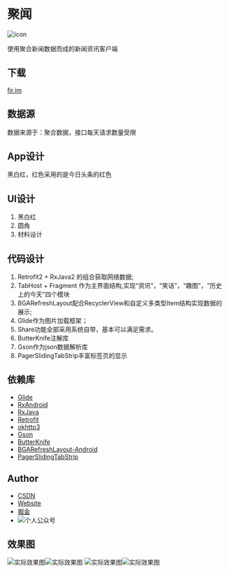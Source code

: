 # 聚闻
![icon](/app/src/main/res/mipmap-xxhdpi/ic_launcher.png "")

使用聚合新闻数据而成的新闻资讯客户端

## 下载
[fir.im](https://fir.im/JuKan)

## 数据源
数据来源于：聚合数据，接口每天请求数量受限

## App设计
黑白红，红色采用的是今日头条的红色

## UI设计
1. 黑白红
2. 圆角
3. 材料设计

## 代码设计
1. Retrofit2 + RxJava2 的组合获取网络数据;
2. TabHost + Fragment 作为主界面结构,实现“资讯”，“笑话”，“趣图”，“历史上的今天”四个模块
3. BGARefreshLayout配合RecyclerView和自定义多类型Item结构实现数据的展示;
4. Glide作为图片加载框架；
5. Share功能全部采用系统自带，基本可以满足需求。
6. ButterKnife注解库
7. Gson作为json数据解析库
8. PagerSlidingTabStrip丰富标签页的显示


## 依赖库
* [Glide](https://github.com/bumptech/glide)
* [RxAndroid](https://github.com/ReactiveX/RxAndroid)
* [RxJava](https://github.com/ReactiveX/RxJava)
* [Retrofit](https://github.com/square/retrofit)
* [okhttp3](https://github.com/square/okhttp)
* [Gson](https://github.com/google/gson)
* [ButterKnife](https://github.com/JakeWharton/butterknife)
* [BGARefreshLayout-Android](https://github.com/bingoogolapple/BGARefreshLayout-Android)
* [PagerSlidingTabStrip](https://github.com/astuetz/PagerSlidingTabStrip)

## Author
* [CSDN](http://blog.csdn.net/poorkick)
* [Website](http://www.onlyloveyd.cn/)
* [掘金](https://juejin.im/user/583e860867f356006bbedb90)
* ![个人公众号](/app/src/main/res/mipmap-xxhdpi/qrcode.jpg "")

## 效果图
![实际效果图](/screenshot/Screenshot_1495788428.png "")![实际效果图](/screenshot/Screenshot_1495788432.png "")
![实际效果图](/screenshot/Screenshot_1495788435.png "")![实际效果图](/screenshot/Screenshot_1495788438.png "")